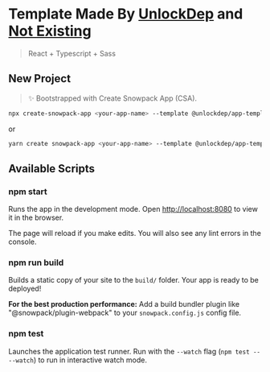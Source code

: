 # Template Made By [UnlockDep](https://github.com/UnlockDep/) and [Not Existing](https://github.com/N0tExisting)

> React + Typescript + Sass

## New Project

> ✨ Bootstrapped with Create Snowpack App (CSA).

```bash
npx create-snowpack-app <your-app-name> --template @unlockdep/app-template-react-typescript-sass

```

or

```bash
yarn create snowpack-app <your-app-name> --template @unlockdep/app-template-react-typescript-sass --use-yarn
```

## Available Scripts

### npm start

Runs the app in the development mode.
Open <http://localhost:8080> to view it in the browser.

The page will reload if you make edits.
You will also see any lint errors in the console.

### npm run build

Builds a static copy of your site to the `build/` folder.
Your app is ready to be deployed!

**For the best production performance:** Add a build bundler plugin like "@snowpack/plugin-webpack" to your `snowpack.config.js` config file.

### npm test

Launches the application test runner.
Run with the `--watch` flag (`npm test -- --watch`) to run in interactive watch mode.
